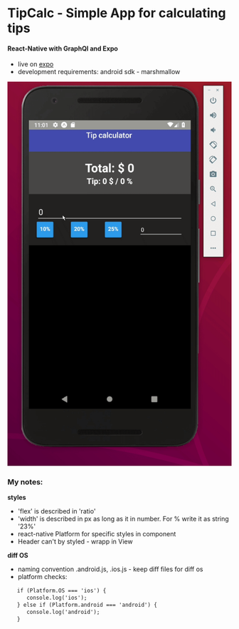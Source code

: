 # TipCalc - Simple App for calculating tips

#### React-Native with GraphQl and Expo
* live on [expo](https://expo.io/@astronnomos/tipcalculator)
* development requirements: android sdk - marshmallow

![tipCalculator](assets/tipCalculator.gif)

### My notes:
**styles**
  * 'flex' is described in 'ratio'
  * 'width' is described in px as long as it in number. For % write it as string '23%'
  * react-native Platform for specific styles in component
  * Header can't by styled - wrapp in View


**diff OS**
  * naming convention .android.js, .ios.js - keep diff files for diff os
  * platform checks: 
  ```
     if (Platform.OS === 'ios') {
        console.log('ios');
     } else if (Platform.android === 'android') {
        console.log('android');
     }
  ```
